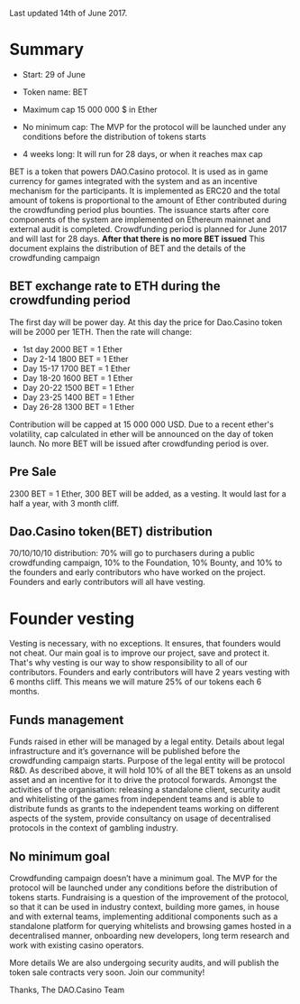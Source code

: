 Last updated 14th of June 2017. 

# Summary

* Start: 29 of June 

* Token name: BET

* Maximum cap 15 000 000 $ in Ether 

* No minimum cap: The MVP for the protocol will be launched under any conditions before the distribution of tokens starts

* 4 weeks long: It will run for 28 days, or when it reaches max cap


BET is a token that powers DAO.Casino protocol. It is used as in game currency for games integrated with the system and as an incentive mechanism for the participants. It is implemented as ERC20 and the total amount of tokens is proportional to the amount of Ether contributed during the crowdfunding period plus bounties. The issuance starts after core components of the system are implemented on Ethereum mainnet and external audit is completed. Crowdfunding period is planned for June 2017 and will last for 28 days. **After that there is no more BET issued** This document explains the distribution of BET and the details of the crowdfunding campaign


## BET exchange rate to ETH during the crowdfunding period

The first day will be power day. At this day the price for Dao.Casino token will be 2000 per 1ETH. Then the rate will change:

* 1st day 2000 BET = 1 Ether
* Day 2-14 1800 BET = 1 Ether
* Day 15-17 1700 BET = 1 Ether
* Day 18-20 1600 BET = 1 Ether
* Day 20-22 1500 BET = 1 Ether
* Day 23-25 1400  BET = 1 Ether
* Day 26-28 1300 BET = 1 Ether


Contribution will be capped at 15 000 000 USD. Due to a recent ether's volatility, cap calculated in ether will be announced on the day of token launch. No more BET will be issued after crowdfunding period is over.

## 	Pre Sale  

2300 BET = 1 Ether, 300 BET will be added, as a vesting. It would last for a half a year, with 3 month cliff. 

## Dao.Casino token(BET) distribution

70/10/10/10 distribution: 70% will go to purchasers during a public crowdfunding campaign, 10% to the Foundation, 10% Bounty, and 10% to the founders and early contributors who have worked on the project. Founders and early contributors will all have vesting.


# Founder vesting

Vesting is necessary, with no exceptions. It ensures, that founders would not cheat. Our main goal is to improve our project, save and protect it. That's why vesting is our way to show responsibility to all of our contributors.
Founders and early contributors will have 2 years vesting with 6 months cliff. This means we will mature 25% of our tokens each 6 months.


## Funds management

Funds raised in ether will be managed by a legal entity. Details about legal infrastructure and it’s governance will be published before the crowdfunding campaign starts. Purpose of the legal entity will be protocol R&D. As described above, it will hold 10% of all the BET tokens as an unsold asset and an incentive for it to drive the protocol forwards. Amongst the activities of the organisation: releasing a standalone client, security audit and whitelisting of the games from independent teams and is able to distribute funds as grants to the independent teams working on different aspects of the system, provide consultancy on usage of decentralised protocols in the context of gambling industry.

## No minimum goal

Crowdfunding campaign doesn’t have a minimum goal. The MVP for the protocol will be launched under any conditions before the distribution of tokens starts. Fundraising is a question of the improvement of the protocol, so that it can be used in industry context, building more games, in house and with external teams, implementing additional components such as a standalone platform for querying whitelists and browsing games hosted in a decentralised manner, onboarding new developers, long term research and work with existing casino operators.

More details
We are also undergoing security audits, and will publish the token sale contracts very soon.
Join our community!

Thanks,
The DAO.Casino Team


